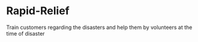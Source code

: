 # Rapid-Relief
Train customers regarding the disasters and help them by volunteers at the time of disaster
